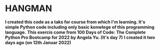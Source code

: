 # HANGMAN
******I created this code as a taks for course from which I'm learning. It's simple Python code including only basic konwlege of this programming language.******
******This exercis come from 100 Days of Code: The Complete Python Pro Bootcamp for 2022 by  Angela Yu. (It's day 7)******
******I created it two days ago (on 12th Januar 2022)******
